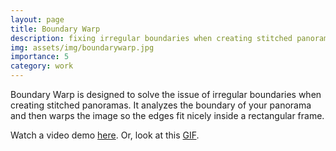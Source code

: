 ```yaml
---
layout: page
title: Boundary Warp
description: fixing irregular boundaries when creating stitched panoramas (Lightroom, 2016)
img: assets/img/boundarywarp.jpg
importance: 5
category: work
---
```


Boundary Warp is designed to solve the issue of irregular boundaries when creating stitched
panoramas. It analyzes the boundary of your panorama and then warps the image so the edges
fit nicely inside a rectangular frame.

Watch a video demo [here](https://www.youtube.com/watch?v=swyKowbPbVU). Or, look at this [GIF](http://giphy.com/gifs/3o7ZeFAS1W6ZmQteJa?utm_source=iframe&utm_medium=embed&utm_campaign=tag_click).